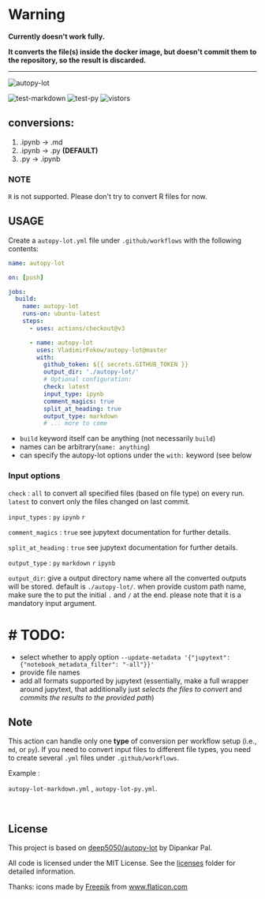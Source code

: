 # Warning

**Currently doesn't work fully.**

**It converts the file(s) inside the docker image, but doesn't commit them to the repository, so the result is discarded.**


---

![autopy-lot](https://socialify.git.ci/deep5050/autopy-lot/image?description=1&descriptionEditable=github%20action%20to%20convert%20jupyter%20notebooks%20to%20various%20formats&font=Source%20Code%20Pro&forks=1&issues=1&logo=https%3A%2F%2Fi.imgur.com%2FWZSNO5m.png&pattern=Signal&pulls=1&stargazers=1&theme=Light)

![test-markdown](https://github.com/VladimirFokow/autopy-lot/workflows/test-markdown/badge.svg)
![test-py](https://github.com/VladimirFokow/autopy-lot/workflows/test-py/badge.svg)
![vistors](http://hits.dwyl.com/VladimirFokow/autopy-lot.svg)


## conversions:
1. .ipynb -> .md
2. .ipynb -> .py   <b>(DEFAULT)</b>
3. .py -> .ipynb

### NOTE
``R`` is not supported. Please don't try to convert R files for now.

## USAGE

Create a ``autopy-lot.yml`` file under ``.github/workflows`` with the following contents:

```yaml
name: autopy-lot

on: [push]

jobs:
  build:
    name: autopy-lot
    runs-on: ubuntu-latest
    steps:
      - uses: actions/checkout@v3

      - name: autopy-lot 
        uses: VladimirFokow/autopy-lot@master
        with:
          github_token: ${{ secrets.GITHUB_TOKEN }}
          output_dir: './autopy-lot/'
          # Optional configuration:
          check: latest
          input_type: ipynb
          comment_magics: true
          split_at_heading: true
          output_type: markdown
          # ... more to come
```

- `build` keyword itself can be anything (not necessarily `build`)
- names can be arbitrary(`name: anything`)
- can specify the autopy-lot options under the `with:` keyword (see below


### Input options

``check``  : ``all`` to convert all specified files (based on file type) on every run. ``latest`` to convert only the files changed on last commit.

``input_types`` : ``py`` ``ipynb`` ``r``

``comment_magics`` : ``true`` see jupytext documentation for further details.

``split_at_heading`` : ``true`` see jupytext documentation for further details.


``output_type`` : ``py`` ``markdown`` ``r`` ``ipynb``


``output_dir``: give a output directory name where all the converted outputs will be stored. default is ``./autopy-lot/``. when provide custom path name, make sure the to put the initial ``.`` and ``/`` at the end. please note that it is a mandatory input argument.

# **# TODO:**
- select whether to apply option `--update-metadata '{"jupytext": {"notebook_metadata_filter": "-all"}}'`
- provide file names
- add all formats supported by jupytext (essentially, make a full wrapper around jupytext, that additionally just *selects the files to convert* and *commits the results to the provided path*)


## Note

This action can handle only one **type** of conversion per workflow setup (i.e., `md`, or `py`).
If you need to convert input files to different file types, you need to create several ``.yml`` files under ``.github/workflows``.

Example :

``autopy-lot-markdown.yml`` , ``autopy-lot-py.yml``.

<br />

## License

This project is based on [deep5050/autopy-lot](https://github.com/deep5050/autopy-lot) by Dipankar Pal. 

All code is licensed under the MIT License. See the [licenses](licenses/) folder for detailed information.

Thanks: icons made by <a href="https://www.flaticon.com/authors/freepik" title="Freepik">Freepik</a> from <a href="https://www.flaticon.com/" title="Flaticon"> www.flaticon.com</a>
